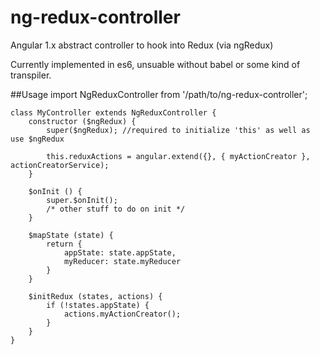 # ng-redux-controller
Angular 1.x abstract controller to hook into Redux (via ngRedux)

Currently implemented in es6, unsuable without babel or some kind of transpiler.

##Usage
    import NgReduxController from '/path/to/ng-redux-controller';

    class MyController extends NgReduxController {
        constructor ($ngRedux) {
            super($ngRedux); //required to initialize 'this' as well as use $ngRedux

            this.reduxActions = angular.extend({}, { myActionCreator }, actionCreatorService);
        }

        $onInit () {
            super.$onInit();
            /* other stuff to do on init */
        }

        $mapState (state) {
            return {
                appState: state.appState,
                myReducer: state.myReducer
            }
        }

        $initRedux (states, actions) {
            if (!states.appState) {
                actions.myActionCreator();
            }
        }
    }
